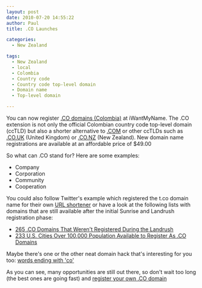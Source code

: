 ```yaml
---
layout: post
date: 2010-07-20 14:55:22
author: Paul
title: .CO Launches

categories:
  - New Zealand

tags:
  - New Zealand
  - local
  - Colombia
  - Country code
  - Country code top-level domain
  - Domain name
  - Top-level domain

---
```


You can now register
[ .CO domains (Colombia)](https://iwantmyname.co.nz/domains/co-colombian-domain-name-registration-for-colombia) at iWantMyName. The .CO extension is not only 
the official Colombian country code top-level domain (ccTLD) but also a 
shorter alternative to [.COM](https://iwantmyname.co.nz/domains/com-domain-name-registration-for-commercial) or other ccTLDs such as [.CO.UK](https://iwantmyname.co.nz/domains/co.uk-domain-name-registration-for-united-kingdom) (United 
Kingdom) or [.CO.NZ](https://iwantmyname.co.nz/domains/co.nz-domain-name-registration-for-new-zealand) (New Zealand). New domain name registrations are 
available at an affordable price of $49.00

So what can .CO 
stand for? Here are some examples:

* Company
* Corporation
* Community
* Cooperation


You 
could also follow Twitter's example which registered the t.co domain 
name for their own [URL shortener](https://iwantmyname.co.nz/services/url-shortener) or have a look at the following lists 
with domains that are still available after the initial Sunrise and 
Landrush registration phase:

* [265 .CO Domains That Weren't Registered During the Landrush](http://domainnamewire.com/2010/07/18/265-co-domains-that-werent-registered-in-landrush/)
* [233 U.S. Cities Over 100,000
 Population Available to Register As .CO Domains](http://domainnamewire.com/2010/07/18/265-co-domains-that-werent-registered-in-landrush/)

Maybe there's 
one or the other neat domain hack that's interesting for you too: [words 
ending with 'co'](http://www.morewords.com/ends-with/co/)

As you can see, many opportunities are still out
 there, so don't wait too long (the best ones are going fast) and [
register your own .CO domain](https://iwantmyname.co.nz/domains/co-colombian-domain-name-registration-for-colombia) 

